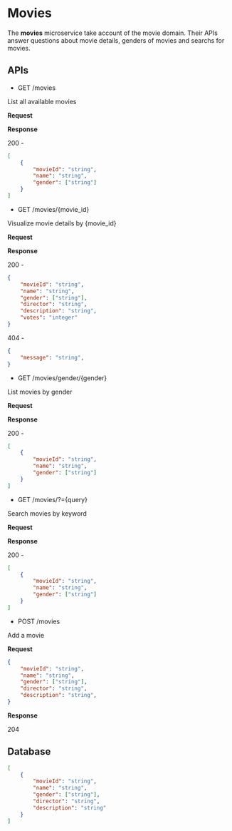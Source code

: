 # Movies

The **movies** microservice take account of the movie domain. Their APIs answer questions about movie details, genders of movies and searchs for movies.

## APIs
- GET /movies

List all available movies

**Request**

**Response**

200 - 
```json
[
	{
		"movieId": "string",
		"name": "string",
		"gender": ["string"]
	}
]
```

- GET /movies/{movie_id}

Visualize movie details by {movie_id}

**Request**

**Response**

200 - 
```json
{
	"movieId": "string",
	"name": "string",
	"gender": ["string"],
	"director": "string",
	"description": "string",
	"votes": "integer"
}
```

404 - 
```json
{
	"message": "string",
}
```

- GET /movies/gender/{gender}

List movies by gender

**Request**

**Response**

200 - 
```json
[
	{
		"movieId": "string",
		"name": "string",
		"gender": ["string"]
	}
]
```

- GET /movies/?={query}

Search movies by keyword

**Request**

**Response**

200 - 
```json
[
	{
		"movieId": "string",
		"name": "string",
		"gender": ["string"]
	}
]
```

- POST /movies

Add a movie

**Request**


```json
{
	"movieId": "string",
	"name": "string",
	"gender": ["string"],
	"director": "string",
	"description": "string",
}
```

**Response**

204

## Database

```json
[
	{
		"movieId": "string",
		"name": "string",
		"gender": ["string"],
		"director": "string",
		"description": "string"
	}
]
```